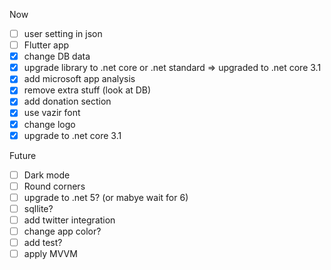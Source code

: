 Now
- [ ] user setting in json
- [ ] Flutter app
- [x] change DB data
- [x] upgrade library to .net core or .net standard => upgraded to .net core 3.1 
- [x] add microsoft app analysis
- [x] remove extra stuff (look at DB)
- [x] add donation section
- [x] use vazir font
- [x] change logo
- [x] upgrade to .net core 3.1

Future
- [ ] Dark mode
- [ ] Round corners
- [ ] upgrade to .net 5? (or mabye wait for 6)
- [ ] sqllite?
- [ ] add twitter integration
- [ ] change app color?
- [ ] add test?
- [ ] apply MVVM
